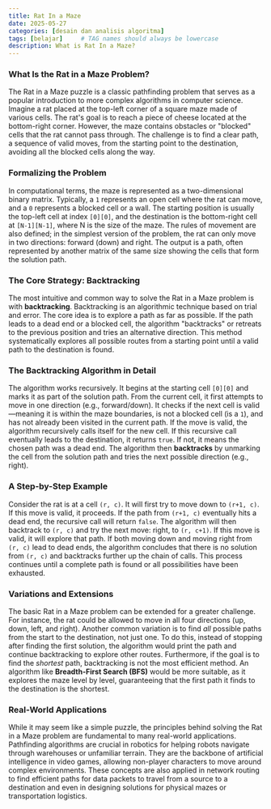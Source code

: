 ```yaml
---
title: Rat In a Maze
date: 2025-05-27
categories: [desain dan analisis algoritma]
tags: [belajar]     # TAG names should always be lowercase
description: What is Rat In a Maze?
---
```



### What Is the Rat in a Maze Problem?
The Rat in a Maze puzzle is a classic pathfinding problem that serves as a popular introduction to more complex 
algorithms in computer science. Imagine a rat placed at the top-left corner of a square maze made of various 
cells. The rat's goal is to reach a piece of cheese located at the bottom-right corner. However, the maze contains 
obstacles or "blocked" cells that the rat cannot pass through. The challenge is to find a clear path, a sequence 
of valid moves, from the starting point to the destination, avoiding all the blocked cells along the way.

### Formalizing the Problem
In computational terms, the maze is represented as a two-dimensional binary matrix. Typically, a `1` represents an 
open cell where the rat can move, and a `0` represents a blocked cell or a wall. The starting position is usually 
the top-left cell at index `[0][0]`, and the destination is the bottom-right cell at `[N-1][N-1]`, where N is the 
size of the maze. The rules of movement are also defined; in the simplest version of the problem, the rat can only 
move in two directions: forward (down) and right. The output is a path, often represented by another matrix of the 
same size showing the cells that form the solution path.

### The Core Strategy: Backtracking
The most intuitive and common way to solve the Rat in a Maze problem is with **backtracking**. Backtracking is an 
algorithmic technique based on trial and error. The core idea is to explore a path as far as possible. If the path 
leads to a dead end or a blocked cell, the algorithm "backtracks" or retreats to the previous position and tries 
an alternative direction. This method systematically explores all possible routes from a starting point until a 
valid path to the destination is found.

### The Backtracking Algorithm in Detail
The algorithm works recursively. It begins at the starting cell `[0][0]` and marks it as part of the solution 
path. From the current cell, it first attempts to move in one direction (e.g., forward/down). It checks if the 
next cell is valid—meaning it is within the maze boundaries, is not a blocked cell (is a `1`), and has not already 
been visited in the current path. If the move is valid, the algorithm recursively calls itself for the new cell. 
If this recursive call eventually leads to the destination, it returns `true`. If not, it means the chosen path 
was a dead end. The algorithm then **backtracks** by unmarking the cell from the solution path and tries the next 
possible direction (e.g., right).

### A Step-by-Step Example
Consider the rat is at a cell `(r, c)`. It will first try to move down to `(r+1, c)`. If this move is valid, it 
proceeds. If the path from `(r+1, c)` eventually hits a dead end, the recursive call will return `false`. The 
algorithm will then backtrack to `(r, c)` and try the next move: right, to `(r, c+1)`. If this move is valid, it 
will explore that path. If both moving down and moving right from `(r, c)` lead to dead ends, the algorithm 
concludes that there is no solution from `(r, c)` and backtracks further up the chain of calls. This process 
continues until a complete path is found or all possibilities have been exhausted.

### Variations and Extensions
The basic Rat in a Maze problem can be extended for a greater challenge. For instance, the rat could be allowed to 
move in all four directions (up, down, left, and right). Another common variation is to find *all* possible paths 
from the start to the destination, not just one. To do this, instead of stopping after finding the first solution, 
the algorithm would print the path and continue backtracking to explore other routes. Furthermore, if the goal is 
to find the *shortest* path, backtracking is not the most efficient method. An algorithm like **Breadth-First 
Search (BFS)** would be more suitable, as it explores the maze level by level, guaranteeing that the first path it 
finds to the destination is the shortest.

### Real-World Applications
While it may seem like a simple puzzle, the principles behind solving the Rat in a Maze problem are fundamental to 
many real-world applications. Pathfinding algorithms are crucial in robotics for helping robots navigate through 
warehouses or unfamiliar terrain. They are the backbone of artificial intelligence in video games, allowing 
non-player characters to move around complex environments. These concepts are also applied in network routing to 
find efficient paths for data packets to travel from a source to a destination and even in designing solutions for 
physical mazes or transportation logistics.